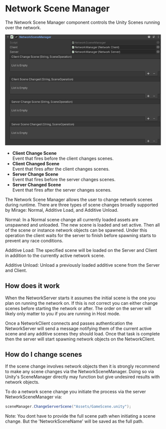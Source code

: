 # Network Scene Manager

The Network Scene Manager component controls the Unity Scenes running over the network.

![Network Scene Checker component](NetworkSceneManager.png)

-   **Client Change Scene**  
    Event that fires before the client changes scenes.
-   **Client Changed Scene**  
    Event that fires after the client changes scenes.
-   **Server Change Scene**  
    Event that fires before the server changes scenes.
-   **Server Changed Scene**  
    Event that fires after the server changes scenes.

The Network Scene Manager allows the user to change network scenes during runtime. There are three types of scene changes broadly supported by Mirage: Normal, Additive Load, and Additive Unload.

Normal: In a Normal scene change all currently loaded assets are unspawned and unloaded. The new scene is loaded and set active. Then all of the scene or instance network objects can be spawned. Under this operation the client waits for the server to finish before spawning starts to prevent any race conditions.

Additive Load: The specified scene will be loaded on the Server and Client in addition to the currently active network scene.

Additive Unload: Unload a previously loaded additive scene from the Server and Client.

## How does it work

When the NetworkServer starts it assumes the initial scene is the one you plan on running the network on. If this is not correct you can either change scenes before starting the network or after. The order on the server will likely only matter to you if you are running in Host mode.

Once a NetworkClient connects and passes authentication the NetworkServer will send a message notifying them of the current active scene and any additive scenes they should load. Once that task is complete then the server will start spawning network objects on the NetworkClient.

## How do I change scenes

If the scene change involves network objects then it is strongly recommend to make any scene changes via the NetworkSceneManager. Doing so via Unity's SceneManager directly may function but give undesired results with network objects.

To do a network scene change you initiate the process via the server NetworkSceneManager via:

```cs
sceneManager.ChangeServerScene("Assets/GameScene.unity");
```

Note: You dont have to provide the full scene path when initiating a scene change. But the 'NetworkSceneName' will be saved as the full path.